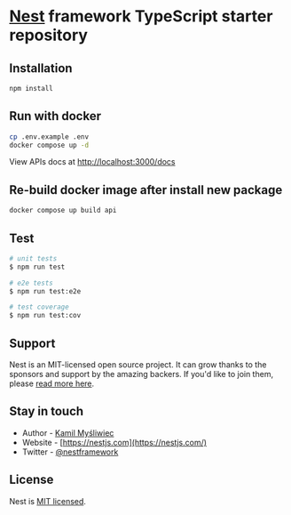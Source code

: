 # [Nest](https://github.com/nestjs/nest) framework TypeScript starter repository

## Installation

```bash
npm install
```

## Run with docker

```bash
cp .env.example .env
docker compose up -d
```

View APIs docs at <http://localhost:3000/docs>

## Re-build docker image after install new package

```bash
docker compose up build api
```

## Test

```bash
# unit tests
$ npm run test

# e2e tests
$ npm run test:e2e

# test coverage
$ npm run test:cov
```

## Support

Nest is an MIT-licensed open source project. It can grow thanks to the sponsors and support by the amazing backers. If you'd like to join them, please [read more here](https://docs.nestjs.com/support).

## Stay in touch

- Author - [Kamil Myśliwiec](https://kamilmysliwiec.com)
- Website - [https://nestjs.com](https://nestjs.com/)
- Twitter - [@nestframework](https://twitter.com/nestframework)

## License

Nest is [MIT licensed](LICENSE).
